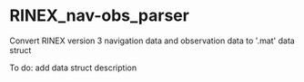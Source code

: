 # RINEX_nav-obs_parser
Convert RINEX version 3 navigation data and observation data to '.mat' data struct

To do: add data struct description
